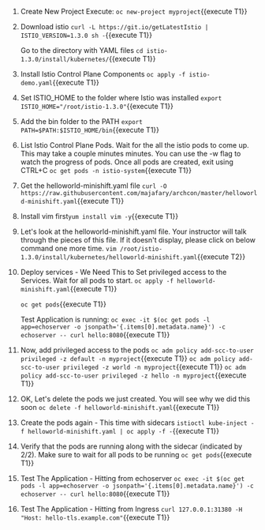 1. Create New Project
Execute: `oc new-project myproject`{{execute T1}}
 
2. Download istio
`curl -L https://git.io/getLatestIstio | ISTIO_VERSION=1.3.0 sh -`{{execute T1}}

    Go to the directory with YAML files
    `cd istio-1.3.0/install/kubernetes/`{{execute T1}}

3. Install Istio Control Plane Components
`oc apply -f istio-demo.yaml`{{execute T1}}

4. Set ISTIO_HOME to the folder where Istio was installed
`export ISTIO_HOME="/root/istio-1.3.0"`{{execute T1}}

5. Add the bin folder to the PATH
`export PATH=$PATH:$ISTIO_HOME/bin`{{execute T1}}

6. List Istio Control Plane Pods. Wait for the all the istio pods to come up. This may take a couple minutes minutes. You can use the -w flag to watch the progress of pods. Once all pods are created, exit using CTRL+C
`oc get pods -n istio-system`{{execute T1}}
  
7. Get the helloworld-minishift.yaml file
`curl -O https://raw.githubusercontent.com/majafary/archcon/master/helloworld-minishift.yaml`{{execute T1}}

8. Install vim first`yum install vim -y`{{execute T1}}
    
9. Let's look at the helloworld-minishift.yaml file. Your instructor will talk through the pieces of this file. 
    If it doesn't display, please click on below command one more time.
`vim /root/istio-1.3.0/install/kubernetes/helloworld-minishift.yaml`{{execute T2}}

10. Deploy services - We Need This to Set privileged access to the Services. Wait for all pods to start.
`oc apply -f helloworld-minishift.yaml`{{execute T1}}

    `oc get pods`{{execute T1}}
    
    Test Application is running:
    `oc exec -it $(oc get pods -l app=echoserver -o jsonpath='{.items[0].metadata.name}') -c echoserver -- curl hello:8080`{{execute T1}}


11. Now, add privileged access to the pods
`oc adm policy add-scc-to-user privileged -z default -n myproject`{{execute T1}}
`oc adm policy add-scc-to-user privileged -z world -n myproject`{{execute T1}}
`oc adm policy add-scc-to-user privileged -z hello -n myproject`{{execute T1}}

12. OK, Let's delete the pods we just created. You will see why we did this soon
`oc delete -f helloworld-minishift.yaml`{{execute T1}}

13. Create the pods again - This time with sidecars
`istioctl kube-inject -f helloworld-minishift.yaml | oc apply -f -`{{execute T1}}

14. Verify that the pods are running along with the sidecar (indicated by 2/2). Make sure to wait for all pods to be running
`oc get pods`{{execute T1}}

15. Test The Application - Hitting from echoserver
`oc exec -it $(oc get pods -l app=echoserver -o jsonpath='{.items[0].metadata.name}') -c echoserver -- curl hello:8080`{{execute T1}}

16. Test The Application - Hitting from Ingress
`curl 127.0.0.1:31380 -H "Host: hello-tls.example.com"`{{execute T1}}

